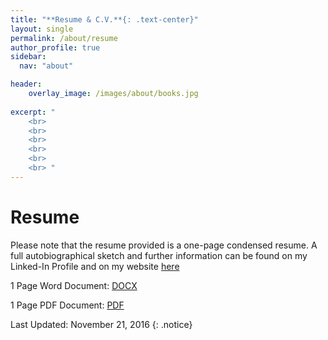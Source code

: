 ```yaml
---
title: "**Resume & C.V.**{: .text-center}"
layout: single
permalink: /about/resume
author_profile: true
sidebar:
  nav: "about"

header:
    overlay_image: /images/about/books.jpg
    
excerpt: "
    <br>
    <br>
    <br>
    <br>
    <br>
    <br> "
---
```



# Resume 
Please note that the resume provided is a one-page condensed resume. A full autobiographical sketch and further information can be found on my Linked-In Profile and on my website [here](/about/)

1 Page Word Document: [DOCX](/assets/download/Henry_Yu_CV_Nov21.docx)

1 Page PDF Document: [PDF](/assets/download/Henry_Yu_CV_Nov21.pdf)

Last Updated: November 21, 2016
{: .notice}